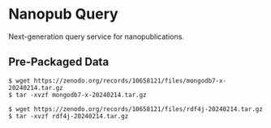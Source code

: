 # Nanopub Query

Next-generation query service for nanopublications.

## Pre-Packaged Data

    $ wget https://zenodo.org/records/10658121/files/mongodb7-x-20240214.tar.gz
    $ tar -xvzf mongodb7-x-20240214.tar.gz

    $ wget https://zenodo.org/records/10658121/files/rdf4j-20240214.tar.gz
    $ tar -xvzf rdf4j-20240214.tar.gz
